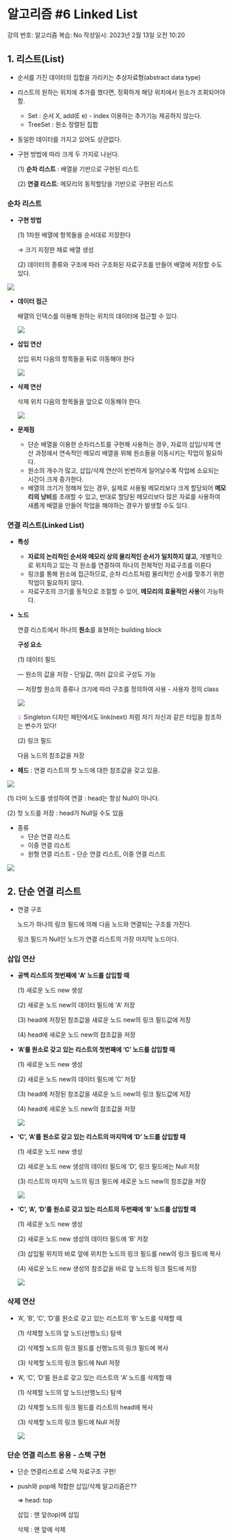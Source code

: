 # 알고리즘 #6 Linked List

강의 번호: 알고리즘
복습: No
작성일시: 2023년 2월 13일 오전 10:20

## 1. 리스트(List)

- 순서를 가진 데이터의 집합을 가리키는 추상자료형(abstract data type)
- 리스트의 원하는 위치에 추가를 했다면, 정확하게 해당 위치에서 원소가 조회되어야 함.
    - Set : 순서 X, add(E e) - index 이용하는 추가기능 제공하지 않는다.
    - TreeSet : 원소 정렬된 집합
- 동일한 데이터를 가지고 있어도 상관없다.
- 구현 방법에 따라 크게 두 가지로 나뉜다.
    
    (1) **순차 리스트** : 배열을 기반으로 구현된 리스트
    
    (2) **연결 리스트**: 메모리의 동적할당을 기반으로 구현된 리스트
    

### 순차 리스트

- **구현 방법**
    
    (1) 1차원 배열에 항목들을 순서대로 저장한다
    
    → 크기 지정한 채로 배열 생성
    
    (2) 데이터의 종류와 구조에 따라 구조화된 자료구조를 만들어 배열에 저장할 수도 있다.
    

![](https://github.com/gkgkfndudals/TIL/blob/master/Study/img/20230213_1.png)

- **데이터 접근**
    
    배열의 인덱스를 이용해 원하는 위치의 데이터에 접근할 수 있다.
    
    ![](https://github.com/gkgkfndudals/TIL/blob/master/Study/img/20230213_2.png)
    
- **삽입 연산**
    
    삽입 위치 다음의 항목들을 뒤로 이동해야 한다
    
    ![](https://github.com/gkgkfndudals/TIL/blob/master/Study/img/20230213_3.png)
    
- **삭제 연산**
    
    삭제 위치 다음의 항목들을 앞으로 이동해야 한다.
    
    ![](https://github.com/gkgkfndudals/TIL/blob/master/Study/img/20230213_4.png)
    
- **문제점**
    - 단순 배열을 이용한 순차리스트를 구현해 사용하는 경우, 자료의 삽입/삭제 연산 과정에서 연속적인 메모리 배열을 위해 원소들을 이동시키는 작업이 필요하다.
    - 원소의 개수가 많고, 삽입/삭제 연산이 빈번하게 일어날수록 작업에 소요되는 시간이 크게 증가한다.
    - 배열의 크기가 정해져 있는 경우, 실제로 사용될 메모리보다 크게 할당되어 **메모리의 낭비**를 초래할 수 있고, 반대로 할당된 메모리보다 많은 자료를 사용하여 새롭게 배열을 만들어 작업을 해야하는 경우가 발생할 수도 있다.
    

### 연결 리스트(Linked List)

- **특성**
    - **자료의 논리적인 순서와 메모리 상의 물리적인 순서가 일치하지 않고**, 개별적으로 위치하고 있는 각 원소를 연결하여 하나의 전체적인 자료구조를 이룬다
    - 링크를 통해 원소에 접근하므로, 순차 리스트처럼 물리적인 순서를 맞추기 위한 작업이 필요하지 않다.
    - 자료구조의 크기를 동적으로 조절할 수 있어, **메모리의 효율적인 사용**이 가능하다.
    
- **노드**
    
    연결 리스트에서 하나의 **원소**를 표현하는 building block
    
    **구성 요소**
    
    (1) 데이터 필드
    
    — 원소의 값을 저장 - 단일값, 여러 값으로 구성도 가능
    
    — 저장할 원소의 종류나 크기에 따라 구조를 정의하여 사용 - 사용자 정의 class
    
    ![](https://github.com/gkgkfndudals/TIL/blob/master/Study/img/20230213_5.png)
    
    <aside>
    💡 Singleton 디자인 패턴에서도 link(next) 처럼 자기 자신과 같은 타입을 참조하는 변수가 있다!
    
    </aside>
    
    (2) 링크 필드
    
    다음 노드의 참조값을 저장
    
- **헤드** : 연결 리스트의 첫 노드에 대한 참조값을 갖고 있음.

![](https://github.com/gkgkfndudals/TIL/blob/master/Study/img/20230213_6.png)

(1) 더미 노드를 생성하여 연결 : head는 항상 Null이 아니다.

(2) 첫 노드를 저장 : head가 Null일 수도 있음

- 종류
    - 단순 연결 리스트
    - 이중 연결 리스트
    - 원형 연결 리스트 - 단순 연결 리스트, 이중 연결 리스트
    

![](https://github.com/gkgkfndudals/TIL/blob/master/Study/img/20230213_7.png)

## 2. 단순 연결 리스트

- 연결 구조
    
    노드가 하나의 링크 필드에 의해 다음 노드와 연결되는 구조를 가진다.
    
    링크 필드가 Null인 노드가 연결 리스트의 가장 마지막 노드이다.
    

### 삽입 연산

- **공백 리스트의 첫번째에 ‘A’ 노드를 삽입할 때**
    
    (1) 새로운 노드 new 생성
    
    (2) 새로운 노드 new의 데이터 필드에 ‘A’ 저장
    
    (3) head에 저장된 참조값을 새로운 노드 new의 링크 필드값에 저장
    
    (4) head에 새로운 노드 new의 찹조값을 저장
    

- **‘A’를 원소로 갖고 있는 리스트의 첫번째에 ‘C’ 노드를 삽입할 때**
    
    (1) 새로운 노드 new 생성
    
    (2) 새로운 노드 new의 데이터 필드에 ’C’ 저장
    
    (3) head에 저장된 참조값을 새로운 노드 new의 링크 필드값에 저장
    
    (4) head에 새로운 노드 new의 참조값을 저장
    
    ![](https://github.com/gkgkfndudals/TIL/blob/master/Study/img/20230213_8.png)
    
- **‘C’, ‘A’를 원소로 갖고 있는 리스트의 마지막에 ‘D’ 노드를 삽입할 때**
    
    (1) 새로운 노드 new 생성
    
    (2) 새로운 노드 new 생성의 데이터 필드에 ‘D’, 링크 필드에는 Null 저장
    
    (3) 리스트의 마지막 노드의 링크 필드에 새로운 노드 new의 참조값을 저장
    
    ![](https://github.com/gkgkfndudals/TIL/blob/master/Study/img/20230213_9.png)
    
- **‘C’, ‘A’, ‘D’를 원소로 갖고 있는 리스트의 두번째에 ‘B’ 노드를 삽입할 때**
    
    (1) 새로운 노드 new 생성
    
    (2) 새로운 노드 new 생성의 데이터 필드에 ‘B’ 저장
    
    (3) 삽입될 위치의 바로 앞에 위치한 노드의 링크 필드를 new의 링크 필드에 복사
    
    (4) 새로운 노드 new 생성의 참조값을 바로 앞 노드의 링크 필드에 저장
    
    ![](https://github.com/gkgkfndudals/TIL/blob/master/Study/img/20230213_10.png)
    

### 삭제 연산

- ‘A’, ‘B’, ‘C’, ‘D’를 원소로 갖고 있는 리스트의 ‘B’ 노드를 삭제할 때
    
    (1) 삭제할 노드의 앞 노드(선행노드) 탐색
    
    (2) 삭제할 노드의 링크 필드를 선행노드의 링크 필드에 복사
    
    (3) 삭제할 노드의 링크 필드에 Null 저장
    
- ‘A’, ‘C’, ‘D’를 원소로 갖고 있는 리스트의 ‘A’ 노드를 삭제할 때
    
    (1) 삭제할 노드의 앞 노드(선행노드) 탐색
    
    (2) 삭제할 노드의 링크 필드를 리스트의 head에 복사
    
    (3) 삭제할 노드의 링크 필드에 Null 저장
    
    ![](https://github.com/gkgkfndudals/TIL/blob/master/Study/img/20230213_11.png)
    

### 단순 연결 리스트 응용 - 스택 구현

- 단순 연결리스트로 스택 자료구조 구현!
- push와 pop에 적합한 삽입/삭제 알고리즘은??
    
    ⇒ head: top
    
    삽입 : 맨 앞(top)에 삽입
    
    삭제 : 맨 앞에 삭제